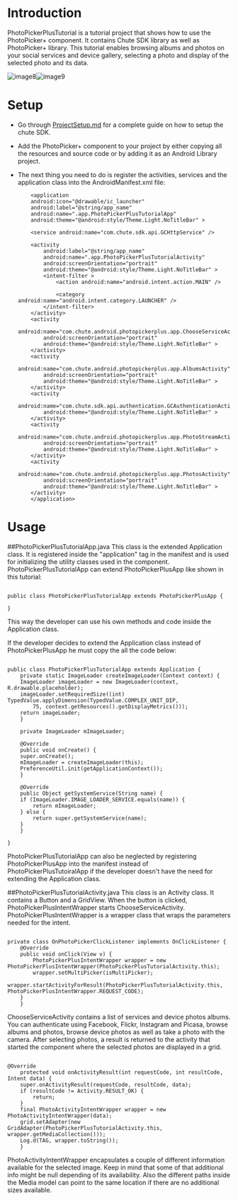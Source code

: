 Introduction
====

PhotoPickerPlusTutorial is a tutorial project that shows how to use the PhotoPicker+ component. It contains Chute SDK library as well as PhotoPicker+ library. This tutorial enables browsing albums and photos on your social services and device gallery, selecting a photo and display of the selected photo and its data.

![image8](https://github.com/chute/photo-picker-plus/raw/master/Android/PhotoPickerPlusTutorial/screenshots/8.png)![image9](https://github.com/chute/photo-picker-plus/raw/master/Android/PhotoPickerPlusTutorial/screenshots/9.png)

Setup
====

* Go through [ProjectSetup.md](https://github.com/chute/photo-picker-plus/blob/master/Android/PhotoPickerPlusTutorial/ProjectSetup.md) for a complete guide on how to setup the chute SDK.
  
* Add the PhotoPicker+ component to your project by either copying all the resources and source code or by adding it as an Android Library project.

* The next thing you need to do is register the activities, services and the application class into the AndroidManifest.xml file:

    ```
        <application
        android:icon="@drawable/ic_launcher"
        android:label="@string/app_name"
        android:name=".app.PhotoPickerPlusTutorialApp"
        android:theme="@android:style/Theme.Light.NoTitleBar" >
		
        <service android:name="com.chute.sdk.api.GCHttpService" />

        <activity
            android:label="@string/app_name"
            android:name=".app.PhotoPickerPlusTutorialActivity"
            android:screenOrientation="portrait"
            android:theme="@android:style/Theme.Light.NoTitleBar" >
            <intent-filter >
                <action android:name="android.intent.action.MAIN" />

                <category android:name="android.intent.category.LAUNCHER" />
            </intent-filter>
        </activity>
        <activity
            android:name="com.chute.android.photopickerplus.app.ChooseServiceActivity"
            android:screenOrientation="portrait"
            android:theme="@android:style/Theme.Light.NoTitleBar" >
        </activity>
        <activity
            android:name="com.chute.android.photopickerplus.app.AlbumsActivity"
            android:screenOrientation="portrait"
            android:theme="@android:style/Theme.Light.NoTitleBar" >
        </activity>
        <activity
            android:name="com.chute.sdk.api.authentication.GCAuthenticationActivity"
            android:theme="@android:style/Theme.Light.NoTitleBar" >
        </activity>
        <activity
            android:name="com.chute.android.photopickerplus.app.PhotoStreamActivity"
            android:screenOrientation="portrait"
            android:theme="@android:style/Theme.Light.NoTitleBar" >
        </activity>
        <activity
            android:name="com.chute.android.photopickerplus.app.PhotosActivity"
            android:screenOrientation="portrait"
            android:theme="@android:style/Theme.Light.NoTitleBar" >
        </activity>
        </application>
    ```


Usage
====

##PhotoPickerPlusTutorialApp.java 
This class is the extended Application class. It is registered inside the "application" tag in the manifest and is used for initializing the utility classes used in the component.
PhotoPickerPlusTutorialApp can extend PhotoPickerPlusApp like shown in this tutorial:

<pre><code>
public class PhotoPickerPlusTutorialApp extends PhotoPickerPlusApp {

}
</code></pre>

This way the developer can use his own methods and code inside the Application class. 

If the developer decides to extend the Application class instead of PhotoPickerPlusApp he must copy the all the code below:

<pre><code>
public class PhotoPickerPlusTutorialApp extends Application {
    private static ImageLoader createImageLoader(Context context) {
	ImageLoader imageLoader = new ImageLoader(context, R.drawable.placeholder);
	imageLoader.setRequiredSize((int) TypedValue.applyDimension(TypedValue.COMPLEX_UNIT_DIP,
		75, context.getResources().getDisplayMetrics()));
	return imageLoader;
    }

    private ImageLoader mImageLoader;

    @Override
    public void onCreate() {
	super.onCreate();
	mImageLoader = createImageLoader(this);
	PreferenceUtil.init(getApplicationContext());
    }

    @Override
    public Object getSystemService(String name) {
	if (ImageLoader.IMAGE_LOADER_SERVICE.equals(name)) {
	    return mImageLoader;
	} else {
	    return super.getSystemService(name);
	}
    }

}
</code></pre>

PhotoPickerPlusTutorialApp can also be neglected by registering PhotoPickerPlusApp into the manifest instead of PhotoPickerPlusTutoiralApp if the developer doesn't have the need for extending the Application class.

##PhotoPickerPlusTutorialActivity.java 
This class is an Activity class. It contains a Button and a GridView. When the button is clicked, PhotoPickerPlusIntentWrapper starts ChooseServiceActivity. PhotoPickerPlusIntentWrapper is a wrapper class that wraps the parameters needed for the intent.

<pre><code>
private class OnPhotoPickerClickListener implements OnClickListener {
	@Override
	public void onClick(View v) {
	    PhotoPickerPlusIntentWrapper wrapper = new PhotoPickerPlusIntentWrapper(PhotoPickerPlusTutorialActivity.this);
		wrapper.setMultiPicker(isMultiPicker);
	    wrapper.startActivityForResult(PhotoPickerPlusTutorialActivity.this, PhotoPickerPlusIntentWrapper.REQUEST_CODE);
	}
    }
</code></pre>

ChooseServiceActivity contains a list of services and device photos albums. You can authenticate using Facebook, Flickr, Instagram and Picasa, browse albums and photos, browse device photos as well as take a photo with the camera. 
After selecting photos, a result is returned to the activity that started the component where the selected photos are displayed in a grid.

<pre><code>
@Override
    protected void onActivityResult(int requestCode, int resultCode, Intent data) {
	super.onActivityResult(requestCode, resultCode, data);
	if (resultCode != Activity.RESULT_OK) {
	    return;
	}
	final PhotoActivityIntentWrapper wrapper = new PhotoActivityIntentWrapper(data);
	grid.setAdapter(new GridAdapter(PhotoPickerPlusTutorialActivity.this, wrapper.getMediaCollection()));
	Log.d(TAG, wrapper.toString());
    }
</code></pre>

PhotoActivityIntentWrapper encapsulates a couple of different information available for the selected image. Keep in mind that some of that additional info might be null depending of its availability. Also the different paths inside the Media model can point to the same location if there are no additional sizes available.


    
      

    
      